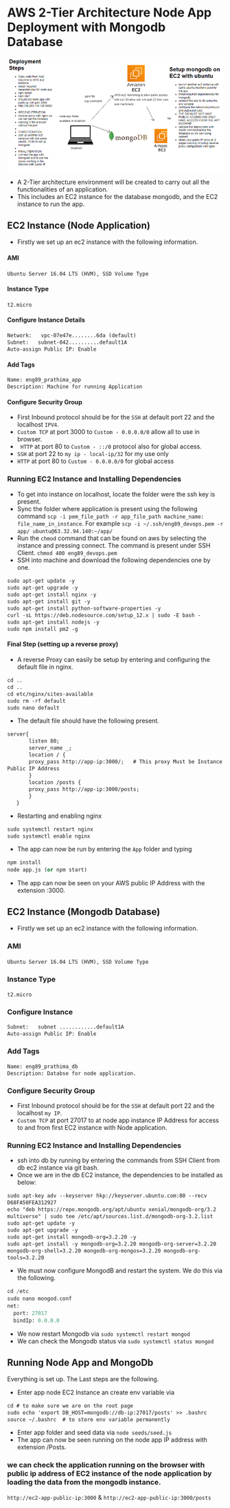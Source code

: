 # AWS 2-Tier Architecture Node App Deployment with Mongodb Database

![](2tier_architecture.png)

-  A 2-Tier architecture environment will be created to carry out all the functionalities of an application.
- This includes an EC2 instance for the database mongodb, and the EC2 instance to run the app.

## EC2 Instance (Node Application)
- Firstly we set up an ec2 instance with the following information.
#### AMI
`Ubuntu Server 16.04 LTS (HVM), SSD Volume Type`
#### Instance Type
`t2.micro`
#### Configure Instance Details
```
Network:   vpc-07e47e........6da (default)
Subnet:   subnet-042..........default1A
Auto-assign Public IP: Enable
```
#### Add Tags
``` 
Name: eng89_prathima_app
Description: Machine for running Application  
```
#### Configure Security Group 
- First Inbound protocol should be for the `SSH` at default port 22 and the localhost `IPV4`.
- `Custom TCP` at port 3000 to `Custom - 0.0.0.0/0` allow all to use in browser.
- ` HTTP` at port 80 to `Custom - ::/0` protocol also for global access.
- `SSH` at port 22 to `my ip - local-ip/32` for my use only
- `HTTP` at port 80 to `Custom - 0.0.0.0/0` for global access

### Running EC2 Instance and Installing Dependencies

- To get into instance on localhost, locate the folder were the ssh key is present.
- Sync the folder where application is present using the following command `scp -i pem_file_path -r app_file_path machine_name: file_name_in_instance`. For example `scp -i ~/.ssh/eng89_devops.pem -r app/ ubuntu@63.32.94.140:~/app/`
- Run the `chmod` command that can be found on aws by selecting the instance and pressing connect. The command is present under SSH Client. `chmod 400 eng89_devops.pem`
- SSH into machine and download the following dependencies one by one.

```
sudo apt-get update -y
sudo apt-get upgrade -y
sudo apt-get install nginx -y
sudo apt-get install git -y
sudo apt-get install python-software-properties -y
curl -sL https://deb.nodesource.com/setup_12.x | sudo -E bash -
sudo apt-get install nodejs -y
sudo npm install pm2 -g
```

#### Final Step (setting up a reverse proxy)
- A reverse Proxy can easily be setup by entering and configuring the default file in nginx.
```
cd ..
cd ..
cd etc/nginx/sites-available
sudo rm -rf default
sudo nano default
```
- The default file should have the following present.
```
server{
       listen 80;
       server_name _;
       location / {
       proxy_pass http://app-ip:3000/;   # This proxy Must be Instance Public IP Address
   	   }
       location /posts {
       proxy_pass http://app-ip:3000/posts;
       }
   }
```
- Restarting and enabling nginx
```
sudo systemctl restart nginx
sudo systemctl enable nginx 
```
- The app can now be run by entering the `App` folder and typing
```python
npm install
node app.js (or npm start)
```
- The app can now be seen on your AWS public IP Address with the extension :3000.

## EC2 Instance (Mongodb Database)
- Firstly we set up an ec2 instance with the following information.
### AMI
`Ubuntu Server 16.04 LTS (HVM), SSD Volume Type`
### Instance Type
`t2.micro`
### Configure Instance 
```
Subnet:   subnet ............default1A
Auto-assign Public IP: Enable
```
### Add Tags
``` 
Name: eng89_prathima_db
Description: Databse for node application.  
```
### Configure Security Group 
- First Inbound protocol should be for the `SSH` at default port 22 and the localhost `my IP`.
- `Custom TCP` at port 27017 to at node app instance IP Address for access to and from first EC2 instance with Node application.

### Running EC2 Instance and Installing Dependencies
- ssh into db by running by entering the commands from SSH Client from db ec2 instance via git bash.
- Once we are in the db EC2 instance, the dependencies to be installed as below:
```
sudo apt-key adv --keyserver hkp://keyserver.ubuntu.com:80 --recv D68FA50FEA312927
echo "deb https://repo.mongodb.org/apt/ubuntu xenial/mongodb-org/3.2 multiverse" | sudo tee /etc/apt/sources.list.d/mongodb-org-3.2.list
sudo apt-get update -y
sudo apt-get upgrade -y
sudo apt-get install mongodb-org=3.2.20 -y
sudo apt-get install -y mongodb-org=3.2.20 mongodb-org-server=3.2.20 mongodb-org-shell=3.2.20 mongodb-org-mongos=3.2.20 mongodb-org-tools=3.2.20
```
- We must now configure MongodB and restart the system. We do this via the following.
```python
cd /etc
sudo nano mongod.conf
net:
  port: 27017
  bindIp: 0.0.0.0
```
- We now restart Mongodb via `sudo systemctl restart mongod`
- We can check the Mongodb status via `sudo systemctl status mongod`

## Running Node App and MongoDb
Everything is set up. The Last steps are the following.
- Enter app node EC2 Instance an create env variable via 
```
cd # to make sure we are on the root page
sudo echo 'export DB_HOST=mongodb://db-ip:27017/posts' >> .bashrc
source ~/.bashrc  # to store env variable permanently
```
- Enter app folder and seed data via `node seeds/seed.js`
- The app can now be seen running on the node app IP address with extension /Posts.

### we can check the application running on the browser with public ip address of EC2 instance of the node application by loading the data from the mongodb instance.
`http://ec2-app-public-ip:3000` & `http://ec2-app-public-ip:3000/posts`
